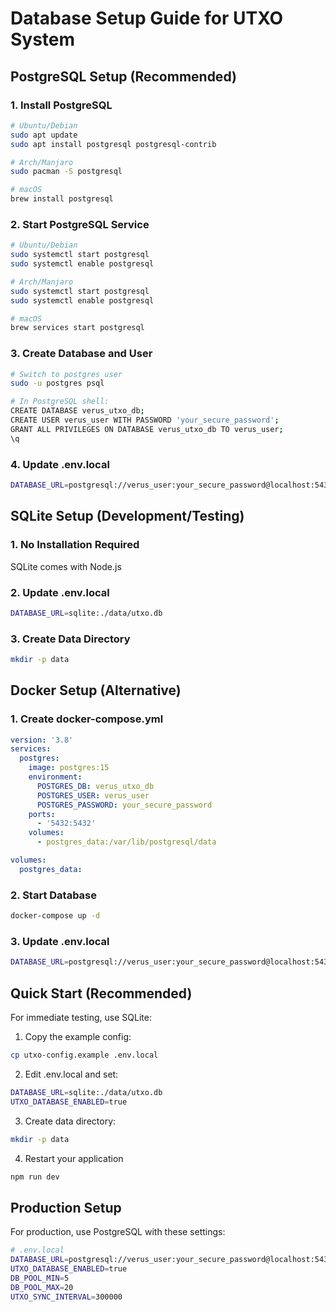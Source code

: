 # Database Setup Guide for UTXO System

## PostgreSQL Setup (Recommended)

### 1. Install PostgreSQL

```bash
# Ubuntu/Debian
sudo apt update
sudo apt install postgresql postgresql-contrib

# Arch/Manjaro
sudo pacman -S postgresql

# macOS
brew install postgresql
```

### 2. Start PostgreSQL Service

```bash
# Ubuntu/Debian
sudo systemctl start postgresql
sudo systemctl enable postgresql

# Arch/Manjaro
sudo systemctl start postgresql
sudo systemctl enable postgresql

# macOS
brew services start postgresql
```

### 3. Create Database and User

```bash
# Switch to postgres user
sudo -u postgres psql

# In PostgreSQL shell:
CREATE DATABASE verus_utxo_db;
CREATE USER verus_user WITH PASSWORD 'your_secure_password';
GRANT ALL PRIVILEGES ON DATABASE verus_utxo_db TO verus_user;
\q
```

### 4. Update .env.local

```bash
DATABASE_URL=postgresql://verus_user:your_secure_password@localhost:5432/verus_utxo_db
```

## SQLite Setup (Development/Testing)

### 1. No Installation Required

SQLite comes with Node.js

### 2. Update .env.local

```bash
DATABASE_URL=sqlite:./data/utxo.db
```

### 3. Create Data Directory

```bash
mkdir -p data
```

## Docker Setup (Alternative)

### 1. Create docker-compose.yml

```yaml
version: '3.8'
services:
  postgres:
    image: postgres:15
    environment:
      POSTGRES_DB: verus_utxo_db
      POSTGRES_USER: verus_user
      POSTGRES_PASSWORD: your_secure_password
    ports:
      - '5432:5432'
    volumes:
      - postgres_data:/var/lib/postgresql/data

volumes:
  postgres_data:
```

### 2. Start Database

```bash
docker-compose up -d
```

### 3. Update .env.local

```bash
DATABASE_URL=postgresql://verus_user:your_secure_password@localhost:5432/verus_utxo_db
```

## Quick Start (Recommended)

For immediate testing, use SQLite:

1. Copy the example config:

```bash
cp utxo-config.example .env.local
```

2. Edit .env.local and set:

```bash
DATABASE_URL=sqlite:./data/utxo.db
UTXO_DATABASE_ENABLED=true
```

3. Create data directory:

```bash
mkdir -p data
```

4. Restart your application

```bash
npm run dev
```

## Production Setup

For production, use PostgreSQL with these settings:

```bash
# .env.local
DATABASE_URL=postgresql://verus_user:your_secure_password@localhost:5432/verus_utxo_db
UTXO_DATABASE_ENABLED=true
DB_POOL_MIN=5
DB_POOL_MAX=20
UTXO_SYNC_INTERVAL=300000
```
